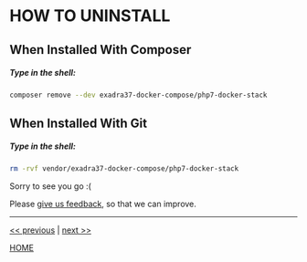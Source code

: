 # HOW TO UNINSTALL


## When Installed With Composer

##### Type in the shell:

```bash
composer remove --dev exadra37-docker-compose/php7-docker-stack
```

## When Installed With Git

##### Type in the shell:

```bash
rm -rvf vendor/exadra37-docker-compose/php7-docker-stack
```

Sorry to see you go :(

Please [give us feedback](https://gitlab.com/exadra37-docker-compose/php7/docker-stack/issues/new), so that we can improve.

---

[<< previous](create_a_merge_request.md) | [next >>](./../../AUTHOR.md)

[HOME](./../../README.md)